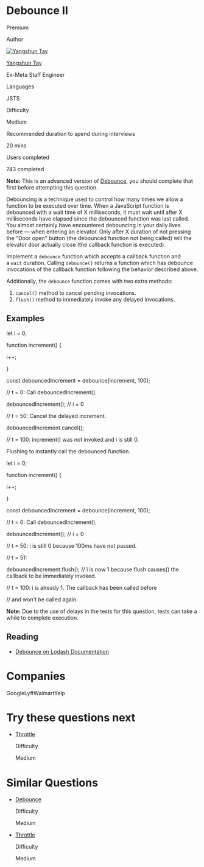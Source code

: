 # Debounce II

Premium

Author

[![Yangshun Tay](https://www.greatfrontend.com/img/team/yangshun.jpg)](https://www.linkedin.com/in/yangshun)

[Yangshun Tay](https://www.linkedin.com/in/yangshun)[](https://www.linkedin.com/in/yangshun)

Ex-Meta Staff Engineer

Languages

JSTS

Difficulty

Medium

Recommended duration to spend during interviews

20 mins

Users completed

743 completed

**Note:** This is an advanced version of [Debounce](https://www.greatfrontend.com/questions/javascript/debounce), you should complete that first before attempting this question.

Debouncing is a technique used to control how many times we allow a function to be executed over time. When a JavaScript function is debounced with a wait time of X milliseconds, it must wait until after X milliseconds have elapsed since the debounced function was last called. You almost certainly have encountered debouncing in your daily lives before — when entering an elevator. Only after X duration of not pressing the "Door open" button (the debounced function not being called) will the elevator door actually close (the callback function is executed).

Implement a `debounce` function which accepts a callback function and a `wait` duration. Calling `debounce()` returns a function which has debounce invocations of the callback function following the behavior described above.

Additionally, the `debounce` function comes with two extra methods:

1. `cancel()` method to cancel pending invocations.
2. `flush()` method to immediately invoke any delayed invocations.

## Examples

let i = 0;

function increment() {

  i++;

}

const debouncedIncrement = debounce(increment, 100);

// t = 0: Call debouncedIncrement().

debouncedIncrement(); // i = 0

// t = 50: Cancel the delayed increment.

debouncedIncrement.cancel();

// t = 100: increment() was not invoked and i is still 0.

Flushing to instantly call the debounced function.

let i = 0;

function increment() {

  i++;

}

const debouncedIncrement = debounce(increment, 100);

// t = 0: Call debouncedIncrement().

debouncedIncrement(); // i = 0

// t = 50: i is still 0 because 100ms have not passed.

// t = 51:

debouncedIncrement.flush(); // i is now 1 because flush causes() the callback to be immediately invoked.

// t = 100: i is already 1. The callback has been called before

// and won't be called again.

**Note:** Due to the use of delays in the tests for this question, tests can take a while to complete execution.

## Reading

- [Debounce on Lodash Documentation](https://lodash.com/docs/4.17.15#debounce)

# Companies

GoogleLyftWalmartYelp

# Try these questions next

- [Throttle](https://www.greatfrontend.com/questions/javascript/throttle)
    
    Difficulty
    
    Medium
    

# Similar Questions

- [Debounce](https://www.greatfrontend.com/questions/javascript/debounce)
    
    Difficulty
    
    Medium
    
- [Throttle](https://www.greatfrontend.com/questions/javascript/throttle)
    
    Difficulty
    
    Medium